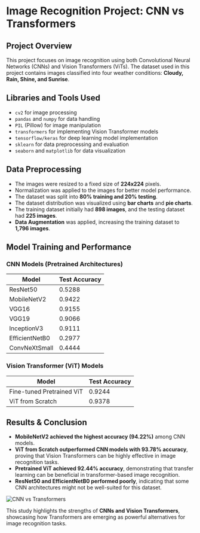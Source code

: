 # Image Recognition Project: CNN vs Transformers

## Project Overview
This project focuses on image recognition using both Convolutional Neural Networks (CNNs) and Vision Transformers (ViTs). The dataset used in this project contains images classified into four weather conditions: **Cloudy, Rain, Shine, and Sunrise**.

## Libraries and Tools Used
- `cv2` for image processing
- `pandas` and `numpy` for data handling
- `PIL` (Pillow) for image manipulation
- `transformers` for implementing Vision Transformer models
- `tensorflow/keras` for deep learning model implementation
- `sklearn` for data preprocessing and evaluation
- `seaborn` and `matplotlib` for data visualization

## Data Preprocessing
- The images were resized to a fixed size of **224x224** pixels.
- Normalization was applied to the images for better model performance.
- The dataset was split into **80% training and 20% testing**.
- The dataset distribution was visualized using **bar charts** and **pie charts**.
- The training dataset initially had **898 images**, and the testing dataset had **225 images**.
- **Data Augmentation** was applied, increasing the training dataset to **1,796 images**.

## Model Training and Performance

### CNN Models (Pretrained Architectures)
| Model            | Test Accuracy |
|-----------------|--------------|
| ResNet50        | 0.5288       |
| MobileNetV2     | 0.9422       |
| VGG16           | 0.9155       |
| VGG19           | 0.9066       |
| InceptionV3     | 0.9111       |
| EfficientNetB0  | 0.2977       |
| ConvNeXtSmall   | 0.4444       |

### Vision Transformer (ViT) Models
| Model                    | Test Accuracy |
|--------------------------|--------------|
| Fine-tuned Pretrained ViT | 0.9244       |
| ViT from Scratch         | 0.9378       |

## Results & Conclusion
- **MobileNetV2 achieved the highest accuracy (94.22%)** among CNN models.
- **ViT from Scratch outperformed CNN models with 93.78% accuracy**, proving that Vision Transformers can be highly effective in image recognition tasks.
- **Pretrained ViT achieved 92.44% accuracy**, demonstrating that transfer learning can be beneficial in transformer-based image recognition.
- **ResNet50 and EfficientNetB0 performed poorly**, indicating that some CNN architectures might not be well-suited for this dataset.

![CNN vs Transformers](https://raw.githubusercontent.com/USERNAME/REPOSITORY/BRANCH/PATH_TO_IMAGE.png)

This study highlights the strengths of **CNNs and Vision Transformers**, showcasing how Transformers are emerging as powerful alternatives for image recognition tasks.


